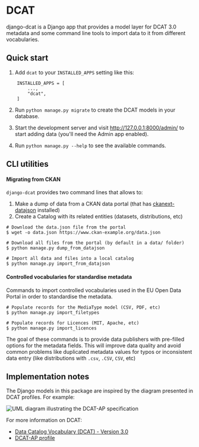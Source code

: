 
# DCAT

django-dcat is a Django app that provides a model layer for DCAT 3.0 metadata and
some command line tools to import data to it from different vocabularies.

## Quick start

1. Add `dcat` to your `INSTALLED_APPS` setting like this:
```
    INSTALLED_APPS = [
        ...,
        "dcat",
    ]
```
2. Run ``python manage.py migrate`` to create the DCAT models in your database.

3. Start the development server and visit http://127.0.0.1:8000/admin/
   to start adding data (you'll need the Admin app enabled).

4. Run ``python manage.py --help`` to see the available commands.

## CLI utilities

#### Migrating from CKAN

`django-dcat` provides two command lines that allows to:
 1) Make a dump of data from a CKAN data portal (that has [ckanext-datajson](https://github.com/GSA/ckanext-datajson) installed)
 2) Create a Catalog with its related entities (datasets, distributions, etc)

 ```
 # Download the data.json file from the portal
 $ wget -o data.json https://www.ckan-example.org/data.json

 # Download all files from the portal (by default in a data/ folder)
 $ python manage.py dump_from_datajson

 # Import all data and files into a local catalog
 $ python manage.py import_from_datajson
 ```

#### Controlled vocabularies for standardise metadata

Commands to import controlled vocabularies used in the EU Open Data Portal in order to standardise the metadata.

```
# Populate records for the MediaType model (CSV, PDF, etc)
$ python manage.py import_filetypes

# Populate records for Licences (MIT, Apache, etc)
$ python manage.py import_licences
```

The goal of these commands is to provide data publishers with pre-filled options for the metadata fields. This will improve
data quality and avoid common problems like duplicated metadata values for typos or inconsistent data entry (like distributions with
`.csv`, `.CSV`, `CSV`, etc)

## Implementation notes
The Django models in this package are inspired by the diagram presented in DCAT profiles. For example:

![UML diagram illustrating the DCAT-AP specification](https://semiceu.github.io/DCAT-AP/releases/3.0.0/html/overview.jpg)

For more information on DCAT:

 - [Data Catalog Vocabulary (DCAT) - Version 3.0](https://www.w3.org/TR/vocab-dcat-3/)
 - [DCAT-AP profile](https://semiceu.github.io/DCAT-AP/releases/3.0.0/)
